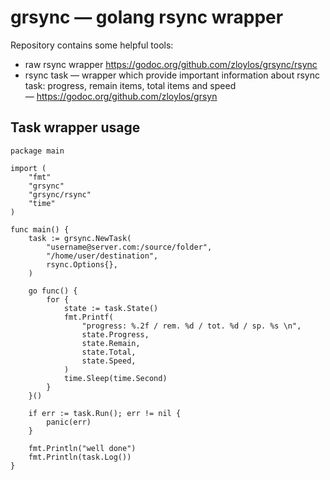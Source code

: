 # grsync — golang rsync wrapper

Repository contains some helpful tools:
- raw rsync wrapper https://godoc.org/github.com/zloylos/grsync/rsync
- rsync task — wrapper which provide important information about rsync task: progress, remain items, total items and speed — https://godoc.org/github.com/zloylos/grsyn

## Task wrapper usage

```golang
package main

import (
    "fmt"
    "grsync"
    "grsync/rsync"
    "time"
)

func main() {
    task := grsync.NewTask(
        "username@server.com:/source/folder",
        "/home/user/destination",
        rsync.Options{},
    )

    go func() {
        for {
            state := task.State()
            fmt.Printf(
                "progress: %.2f / rem. %d / tot. %d / sp. %s \n",
                state.Progress,
                state.Remain,
                state.Total,
                state.Speed,
            )
            time.Sleep(time.Second)
        }
    }()

    if err := task.Run(); err != nil {
        panic(err)
    }

    fmt.Println("well done")
    fmt.Println(task.Log())
}
```
